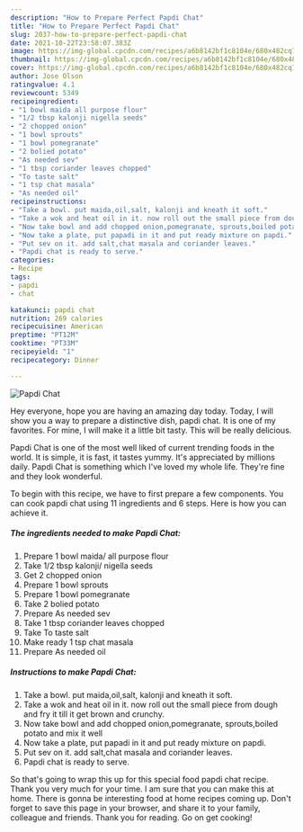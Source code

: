 ```yaml
---
description: "How to Prepare Perfect Papdi Chat"
title: "How to Prepare Perfect Papdi Chat"
slug: 2037-how-to-prepare-perfect-papdi-chat
date: 2021-10-22T23:58:07.383Z
image: https://img-global.cpcdn.com/recipes/a6b8142bf1c8104e/680x482cq70/papdi-chat-recipe-main-photo.jpg
thumbnail: https://img-global.cpcdn.com/recipes/a6b8142bf1c8104e/680x482cq70/papdi-chat-recipe-main-photo.jpg
cover: https://img-global.cpcdn.com/recipes/a6b8142bf1c8104e/680x482cq70/papdi-chat-recipe-main-photo.jpg
author: Jose Olson
ratingvalue: 4.1
reviewcount: 5349
recipeingredient:
- "1 bowl maida all purpose flour"
- "1/2 tbsp kalonji nigella seeds"
- "2 chopped onion"
- "1 bowl sprouts"
- "1 bowl pomegranate"
- "2 bolied potato"
- "As needed sev"
- "1 tbsp coriander leaves chopped"
- "To taste salt"
- "1 tsp chat masala"
- "As needed oil"
recipeinstructions:
- "Take a bowl. put maida,oil,salt, kalonji and kneath it soft."
- "Take a wok and heat oil in it. now roll out the small piece from dough and fry it till it get brown and crunchy."
- "Now take bowl and add chopped onion,pomegranate, sprouts,boiled potato and mix it well"
- "Now take a plate, put papadi in it and put ready mixture on papdi."
- "Put sev on it. add salt,chat masala and coriander leaves."
- "Papdi chat is ready to serve."
categories:
- Recipe
tags:
- papdi
- chat

katakunci: papdi chat 
nutrition: 269 calories
recipecuisine: American
preptime: "PT12M"
cooktime: "PT33M"
recipeyield: "1"
recipecategory: Dinner

---
```



![Papdi Chat](https://img-global.cpcdn.com/recipes/a6b8142bf1c8104e/680x482cq70/papdi-chat-recipe-main-photo.jpg)

Hey everyone, hope you are having an amazing day today. Today, I will show you a way to prepare a distinctive dish, papdi chat. It is one of my favorites. For mine, I will make it a little bit tasty. This will be really delicious.

Papdi Chat is one of the most well liked of current trending foods in the world. It is simple, it is fast, it tastes yummy. It's appreciated by millions daily. Papdi Chat is something which I've loved my whole life. They're fine and they look wonderful.




To begin with this recipe, we have to first prepare a few components. You can cook papdi chat using 11 ingredients and 6 steps. Here is how you can achieve it.

<!--inarticleads1-->

##### The ingredients needed to make Papdi Chat:

1. Prepare 1 bowl maida/ all purpose flour
1. Take 1/2 tbsp kalonji/ nigella seeds
1. Get 2 chopped onion
1. Prepare 1 bowl sprouts
1. Prepare 1 bowl pomegranate
1. Take 2 bolied potato
1. Prepare As needed sev
1. Take 1 tbsp coriander leaves chopped
1. Take To taste salt
1. Make ready 1 tsp chat masala
1. Prepare As needed oil




<!--inarticleads2-->

##### Instructions to make Papdi Chat:

1. Take a bowl. put maida,oil,salt, kalonji and kneath it soft.
1. Take a wok and heat oil in it. now roll out the small piece from dough and fry it till it get brown and crunchy.
1. Now take bowl and add chopped onion,pomegranate, sprouts,boiled potato and mix it well
1. Now take a plate, put papadi in it and put ready mixture on papdi.
1. Put sev on it. add salt,chat masala and coriander leaves.
1. Papdi chat is ready to serve.




So that's going to wrap this up for this special food papdi chat recipe. Thank you very much for your time. I am sure that you can make this at home. There is gonna be interesting food at home recipes coming up. Don't forget to save this page in your browser, and share it to your family, colleague and friends. Thank you for reading. Go on get cooking!
